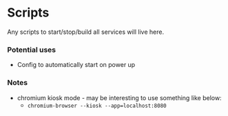 # Scripts

Any scripts to start/stop/build all services will live here.

### Potential uses
- Config to automatically start on power up


### Notes
- chromium kiosk mode - may be interesting to use something like below:
  - `chromium-browser --kiosk --app=localhost:8080`
